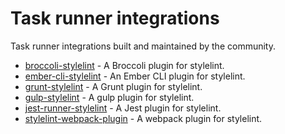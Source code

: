 # Task runner integrations

Task runner integrations built and maintained by the community.

- [broccoli-stylelint](https://github.com/billybonks/broccoli-stylelint) - A Broccoli plugin for stylelint.
- [ember-cli-stylelint](https://github.com/billybonks/ember-cli-stylelint) - An Ember CLI plugin for stylelint.
- [grunt-stylelint](https://github.com/wikimedia/grunt-stylelint) - A Grunt plugin for stylelint.
- [gulp-stylelint](https://github.com/olegskl/gulp-stylelint) - A gulp plugin for stylelint.
- [jest-runner-stylelint](https://github.com/keplersj/jest-runner-stylelint) - A Jest plugin for stylelint.
- [stylelint-webpack-plugin](https://github.com/webpack-contrib/stylelint-webpack-plugin) - A webpack plugin for stylelint.
